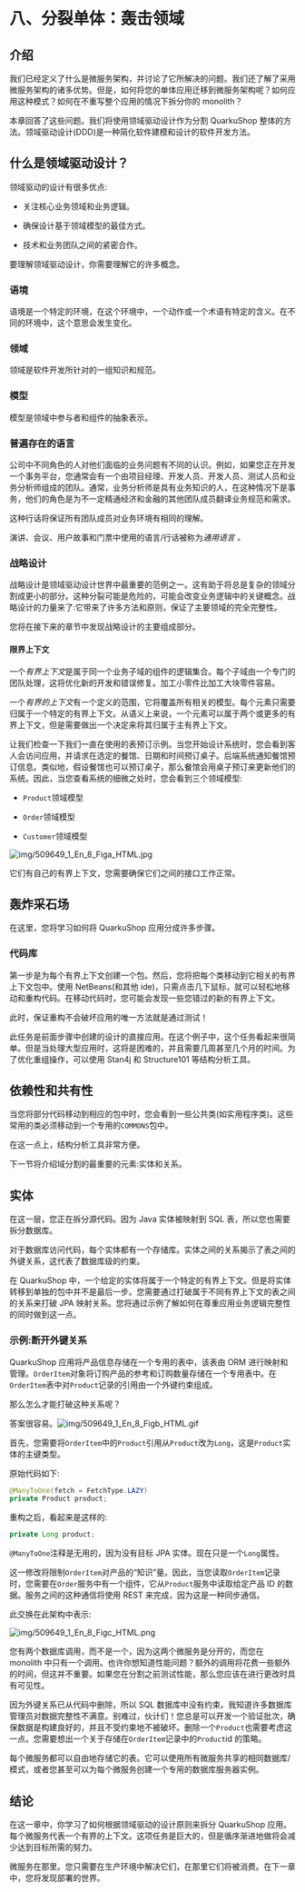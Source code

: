 # 八、分裂单体：轰击领域

## 介绍

我们已经定义了什么是微服务架构，并讨论了它所解决的问题。我们还了解了采用微服务架构的诸多优势。但是，如何将您的单体应用迁移到微服务架构呢？如何应用这种模式？如何在不重写整个应用的情况下拆分你的 monolith？

本章回答了这些问题。我们将使用领域驱动设计作为分割 QuarkuShop 整体的方法。领域驱动设计(DDD)是一种简化软件建模和设计的软件开发方法。

## 什么是领域驱动设计？

领域驱动的设计有很多优点:

*   关注核心业务领域和业务逻辑。

*   确保设计基于领域模型的最佳方式。

*   技术和业务团队之间的紧密合作。

要理解领域驱动设计，你需要理解它的许多概念。

### 语境

语境是一个特定的环境，在这个环境中，一个动作或一个术语有特定的含义。在不同的环境中，这个意思会发生变化。

### 领域

领域是软件开发所针对的一组知识和规范。

### 模型

模型是领域中参与者和组件的抽象表示。

### 普遍存在的语言

公司中不同角色的人对他们面临的业务问题有不同的认识。例如，如果您正在开发一个事务平台，您通常会有一个由项目经理、开发人员、开发人员、测试人员和业务分析师组成的团队。通常，业务分析师是具有业务知识的人，在这种情况下是事务，他们的角色是为不一定精通经济和金融的其他团队成员翻译业务规范和需求。

这种行话将保证所有团队成员对业务环境有相同的理解。

演讲、会议、用户故事和门票中使用的语言/行话被称为*通用语言* *。*

### 战略设计

战略设计是领域驱动设计世界中最重要的范例之一。这有助于将总是复杂的领域分割成更小的部分。这种分裂可能是危险的，可能会改变业务逻辑中的关键概念。战略设计的力量来了:它带来了许多方法和原则，保证了主要领域的完全完整性。

您将在接下来的章节中发现战略设计的主要组成部分。

#### 限界上下文

一个*有界上下文*是属于同一个业务子域的组件的逻辑集合。每个子域由一个专门的团队处理，这将优化新的开发和错误修复。加工小零件比加工大块零件容易。

一个*有界的上下文*有一个定义的范围，它将覆盖所有相关的模型。每个元素只需要归属于一个特定的有界上下文。从语义上来说，一个元素可以属于两个或更多的有界上下文，但是需要做出一个决定来将其归属于主有界上下文。

让我们检查一下我们一直在使用的表预订示例。当您开始设计系统时，您会看到客人会访问应用，并请求在选定的餐馆、日期和时间预订桌子。后端系统通知餐馆预订信息。类似地，假设餐馆也可以预订桌子，那么餐馆会用桌子预订来更新他们的系统。因此，当您查看系统的细微之处时，您会看到三个领域模型:

*   `Product`领域模型

*   `Order`领域模型

*   `Customer`领域模型

![img/509649_1_En_8_Figa_HTML.jpg](img/509649_1_En_8_Figa_HTML.jpg)

它们有自己的有界上下文，您需要确保它们之间的接口工作正常。

## 轰炸采石场

在这里，您将学习如何将 QuarkuShop 应用分成许多步骤。

### 代码库

第一步是为每个有界上下文创建一个包。然后，您将把每个类移动到它相关的有界上下文包中。使用 NetBeans(和其他 ide)，只需点击几下鼠标，就可以轻松地移动和重构代码。在移动代码时，您可能会发现一些您错过的新的有界上下文。

此时，保证重构不会破坏应用的唯一方法就是通过测试！

此任务是前面步骤中创建的设计的直接应用。在这个例子中，这个任务看起来很简单。但是当处理大型应用时，这将是困难的，并且需要几周甚至几个月的时间。为了优化重组操作，可以使用 Stan4j 和 Structure101 等结构分析工具。

## 依赖性和共有性

当您将部分代码移动到相应的包中时，您会看到一些公共类(如实用程序类)。这些常用的类必须移动到一个专用的`COMMONS`包中。

在这一点上，结构分析工具非常方便。

下一节将介绍域分割的最重要的元素:实体和关系。

## 实体

在这一层，您正在拆分源代码。因为 Java 实体被映射到 SQL 表，所以您也需要拆分数据库。

对于数据库访问代码，每个实体都有一个存储库。实体之间的关系揭示了表之间的外键关系，这代表了数据库级的约束。

在 QuarkuShop 中，一个给定的实体将属于一个特定的有界上下文。但是将实体转移到单独的包中并不是最后一步。您需要通过打破属于不同有界上下文的表之间的关系来打破 JPA 映射关系。您将通过示例了解如何在尊重应用业务逻辑完整性的同时做到这一点。

### 示例:断开外键关系

QuarkuShop 应用将产品信息存储在一个专用的表中，该表由 ORM 进行映射和管理。`OrderItem`对象将订购产品的参考和订购数量存储在一个专用表中。在`OrderItem`表中对`Product`记录的引用由一个外键约束组成。

那么怎么才能打破这种关系呢？

答案很容易。![img/509649_1_En_8_Figb_HTML.gif](img/509649_1_En_8_Figb_HTML.gif)

首先，您需要将`OrderItem`中的`Product`引用从`Product`改为`Long`，这是`Product`实体的主键类型。

原始代码如下:

```java
@ManyToOne(fetch = FetchType.LAZY)
private Product product;

```

重构之后，看起来是这样的:

```java
private Long product;

```

`@ManyToOne`注释是无用的，因为没有目标 JPA 实体。现在只是一个`Long`属性。

这一修改将限制`OrderItem`对产品的“知识”量。因此，当您读取`OrderItem`记录时，您需要在`Order`服务中有一个组件，它从`Product`服务中读取给定产品 ID 的数据。服务之间的这种通信将使用 REST 来完成，因为这是一种同步通信。

此交换在此架构中表示:

![img/509649_1_En_8_Figc_HTML.png](img/509649_1_En_8_Figc_HTML.png)

您有两个数据库调用，而不是一个，因为这两个微服务是分开的，而您在 monolith 中只有一个调用。也许你想知道性能问题？额外的调用将花费一些额外的时间，但这并不重要。如果您在分割之前测试性能，那么您应该在进行更改时具有可见性。

因为外键关系已从代码中删除，所以 SQL 数据库中没有约束。我知道许多数据库管理员对数据完整性不满意。别难过，伙计们！您总是可以开发一个验证批次，确保数据是构建良好的，并且不受约束地不被破坏。删除一个`Product`也需要考虑这一点。您需要想出一个关于存储在`OrderItem`记录中的`Product`id 的策略。

每个微服务都可以自由地存储它的表。它可以使用所有微服务共享的相同数据库/模式，或者您甚至可以为每个微服务创建一个专用的数据库服务器实例。

## 结论

在这一章中，你学习了如何根据领域驱动的设计原则来拆分 QuarkuShop 应用。每个微服务代表一个有界的上下文。这项任务是巨大的，但是循序渐进地做将会减少达到目标所需的努力。

微服务在那里。您只需要在生产环境中解决它们，在那里它们将被消费。在下一章中，您将发现部署的世界。